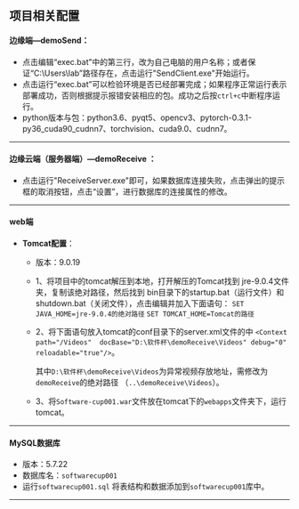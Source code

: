 ## 项目相关配置

#### 边缘端—demoSend：
- 点击编辑“exec.bat”中的第三行，改为自己电脑的用户名称；或者保证“C:\Users\lab”路径存在，点击运行"SendClient.exe"开始运行。
- 点击运行“exec.bat”可以检验环境是否已经部署完成；如果程序正常运行表示部署成功，否则根据提示报错安装相应的包。成功之后按`ctrl+c`中断程序运行。
- python版本与包：python3.6、pyqt5、opencv3、pytorch-0.3.1-py36_cuda90_cudnn7、torchvision、cuda9.0、cudnn7。

***
#### 边缘云端（服务器端）—demoReceive ：
- 点击运行"ReceiveServer.exe"即可，如果数据库连接失败，点击弹出的提示框的取消按钮，点击“设置”，进行数据库的连接属性的修改。

***
#### web端
- **Tomcat配置**：
  - 版本：9.0.19

  - 1、将项目中的tomcat解压到本地，打开解压的Tomcat找到 jre-9.0.4文件夹，复制该绝对路径，然后找到 bin目录下的startup.bat（运行文件）和shutdown.bat（关闭文件），点击编辑并加入下面语句：
    `SET JAVA_HOME=jre-9.0.4的绝对路径`
    `SET TOMCAT_HOME=Tomcat的路径`

  - 2、将下面语句放入tomcat的conf目录下的server.xml文件的<Host></Host>中
    `<Context path="/Videos"  docBase="D:\软件杯\demoReceive\Videos" debug="0" reloadable="true"/>`。

    其中`D:\软件杯\demoReceive\Videos`为异常视频存放地址，需修改为`demoReceive`的绝对路径 （`..\demoReceive\Videos`）。

  - 3、将`Software-cup001.war`文件放在tomcat下的`webapps`文件夹下，运行tomcat。

***
#### MySQL数据库

- 版本：5.7.22
- 数据库名：`softwarecup001`
- 运行`softwarecup001.sql` 将表结构和数据添加到`softwarecup001`库中。
***